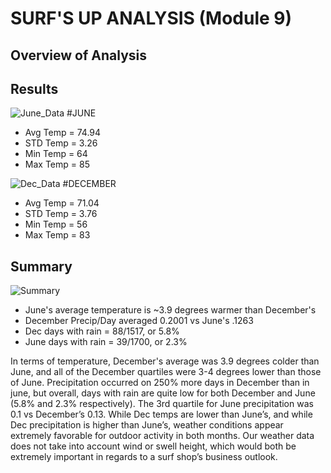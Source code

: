 # SURF'S UP ANALYSIS (Module 9)

## Overview of Analysis


## Results
![June_Data](https://user-images.githubusercontent.com/88443672/137642736-86d4b62b-ffe3-4865-8739-603bedc13c47.png)
#JUNE 
  * Avg Temp = 74.94
  * STD Temp = 3.26
  * Min Temp = 64
  * Max Temp = 85
  
![Dec_Data](https://user-images.githubusercontent.com/88443672/137642739-32f9be3f-139c-424d-b4ad-f583505bbee7.png)
#DECEMBER
  * Avg Temp = 71.04
  * STD Temp = 3.76
  * Min Temp = 56
  * Max Temp = 83
 
## Summary
![Summary](https://user-images.githubusercontent.com/88443672/137643163-8c27c4d5-86be-4385-9060-d122e331e3e5.png)
  * June's average temperature is ~3.9 degrees warmer than December's
  * December Precip/Day averaged 0.2001 vs June's .1263
  * Dec days with rain = 88/1517, or 5.8%
  * June days with rain = 39/1700, or 2.3%

In terms of temperature, December's average was 3.9 degrees colder than June, and all of the December quartiles were 3-4 degrees lower than those of June.  Precipitation occurred on 250% more days in December than in june, but overall, days with rain are quite low for both December and June (5.8% and 2.3% respectively).  The 3rd quartile for June precipitation was 0.1 vs December’s 0.13.  While Dec temps are lower than June’s, and while Dec precipitation is higher than June’s, weather conditions appear extremely favorable for outdoor activity in both months.  Our weather data does not take into account wind or swell height, which would both be extremely important in regards to a surf shop’s business outlook. 

